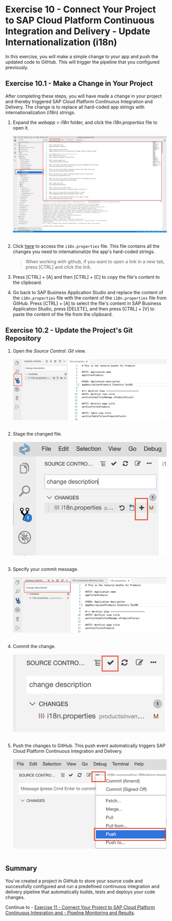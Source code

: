 # Exercise 10 - Connect Your Project to SAP Cloud Platform Continuous Integration and Delivery - Update Internationalization (i18n)

In this exercise, you will make a simple change to your app and push the updated code to GitHub. This will trigger the pipeline that you configured previously. 

## Exercise 10.1 - Make a Change in Your Project

After completing these steps, you will have made a change in your project and thereby triggered SAP Cloud Platform Continuous Integration and Delivery. The change is to replace all hard-coded app strings with internationalization (i18n) strings.

1. Expand the *webapp > i18n* folder, and click the *i18n.properties* file to open it.
    <br><br>![Change Description](images/2020-10_BAS_i18n_Open_.jpg)<br><br>

2. Click [here](data/i18n.properties?raw=true) to access the `i18n.properties` file. This file contains all the changes you need to internationalize the app's hard-coded strings.
    >When working with github, if you want to open a link in a new tab, press [CTRL] and click the link.

3. Press [CTRL] + [A] and then [CTRL] + [C] to copy the file's content to the clipboard.

4. Go back to SAP Business Application Studio and replace the content of the `i18n.properties` file with the content of the `i18n.properties` file from GitHub. Press [CTRL] + [A] to select the file's content in SAP Business Application Studio, press [DELETE], and then press [CTRL] + [V] to paste the content of the file from the clipboard.

## Exercise 10.2 - Update the Project's Git Repository

1. Open the *Source Control: Git* view.
    <br><br>![Git](./images/bas_git.png)<br><br>

2. Stage the changed file.
    <br><br>![Stage File](./images/bas_add_file_commit.png)<br><br>

3. Specify your commit message. 
    <br><br>![Changed File](./images/bas_commit_message.png)<br><br>

4. Commit the change.
    <br><br>![Changed File](./images/bas_commit.png)<br><br>

5. Push the changes to GitHub. This push event automatically triggers SAP Cloud Platform Continuous Integration and Delivery.
    <br><br>![Push Changes](./images/git_push_bas.png)<br><br>

## Summary

You've created a project in GitHub to store your source code and successfully configured and run a predefined continuous integration and delivery pipeline that automatically builds, tests and deploys your code changes.

Continue to - [Exercise 11 - Connect Your Project to SAP Cloud Platform Continuous Integration and - Pipeline Monitoring and Results](../ex11/README.md).
